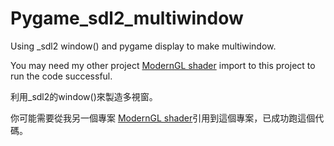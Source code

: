 # Pygame_sdl2_multiwindow
Using _sdl2 window() and pygame display to make multiwindow.

You may need my other project [ModernGL shader](https://github.com/JingShing/ModernGL-Shader-with-pygame) import to this project to run the code successful.

利用_sdl2的window()來製造多視窗。

你可能需要從我另一個專案 [ModernGL shader](https://github.com/JingShing/ModernGL-Shader-with-pygame)引用到這個專案，已成功跑這個代碼。
